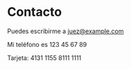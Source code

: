 # Contacto

Puedes escribirme a juez@example.com

Mi teléfono es 123 45 67 89

Tarjeta: 4131 1155 8111 1111

